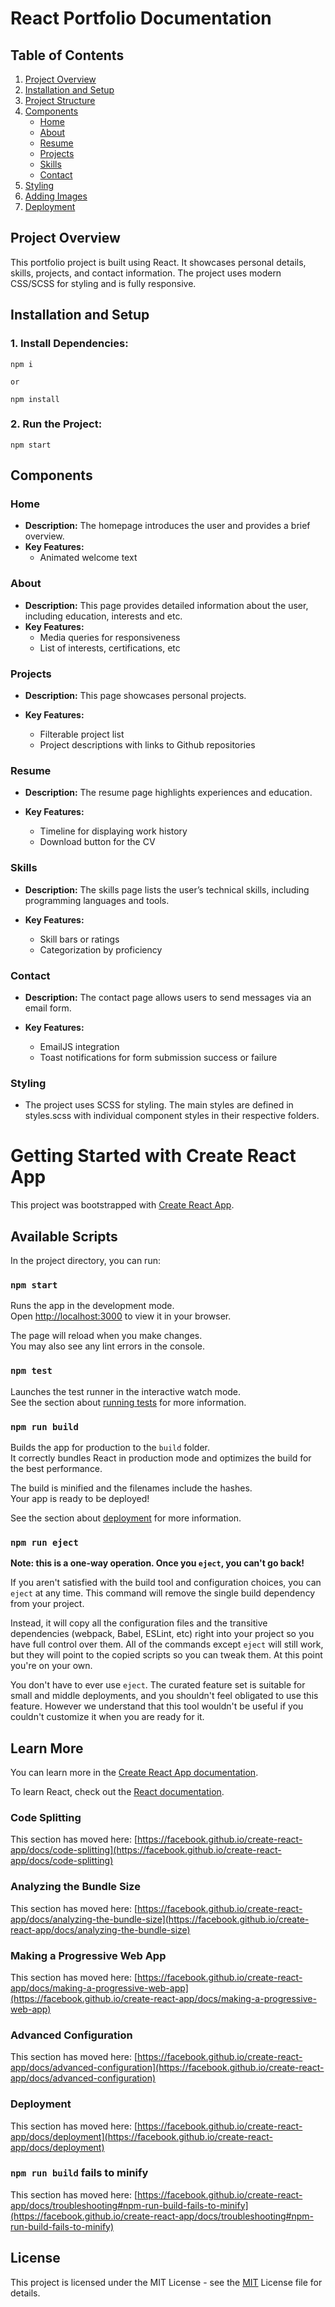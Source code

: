 # React Portfolio Documentation

## Table of Contents

1. [Project Overview](#project-overview)
2. [Installation and Setup](#installation-and-setup)
3. [Project Structure](#project-structure)
4. [Components](#components)
    - [Home](#home)
    - [About](#about)
    - [Resume](#resume)
    - [Projects](#projects)
    - [Skills](#skills)
    - [Contact](#contact)
5. [Styling](#styling)
6. [Adding Images](#adding-images)
7. [Deployment](#deployment)

## Project Overview

This portfolio project is built using React. It showcases personal details, skills, projects, and contact information. The project uses modern CSS/SCSS for styling and is fully responsive.

## Installation and Setup

### 1. Install Dependencies:

```
npm i 

or

npm install
```

### 2. Run the Project:

```
npm start
```

## Components 

### Home
- **Description:** The homepage introduces the user and provides a brief overview.
- **Key Features:**
  - Animated welcome text

### About
- **Description:**  This page provides detailed information about the user, including  education, interests and etc.
- **Key Features:**
  - Media queries for responsiveness
  - List of interests, certifications, etc

### Projects
- **Description:**  This page showcases personal projects.

- **Key Features:**
  - Filterable project list
  - Project descriptions with links to Github repositories

### Resume  
- **Description:** The resume page highlights experiences and education.

- **Key Features:**
  - Timeline for displaying work history
  - Download button for the CV

### Skills 
- **Description:** The skills page lists the user’s technical skills, including programming languages and tools.

- **Key Features:**
  - Skill bars or ratings
  - Categorization by proficiency

### Contact
- **Description:** The contact page allows users to send messages via an email form.

- **Key Features:**
  - EmailJS integration
  - Toast notifications for form submission success or failure

### Styling 

- The project uses SCSS for styling. The main styles are defined in styles.scss with individual component styles in their respective folders.


# Getting Started with Create React App

This project was bootstrapped with [Create React App](https://github.com/facebook/create-react-app).

## Available Scripts

In the project directory, you can run:

### `npm start`

Runs the app in the development mode.\
Open [http://localhost:3000](http://localhost:3000) to view it in your browser.

The page will reload when you make changes.\
You may also see any lint errors in the console.

### `npm test`

Launches the test runner in the interactive watch mode.\
See the section about [running tests](https://facebook.github.io/create-react-app/docs/running-tests) for more information.

### `npm run build`

Builds the app for production to the `build` folder.\
It correctly bundles React in production mode and optimizes the build for the best performance.

The build is minified and the filenames include the hashes.\
Your app is ready to be deployed!

See the section about [deployment](https://facebook.github.io/create-react-app/docs/deployment) for more information.

### `npm run eject`

**Note: this is a one-way operation. Once you `eject`, you can't go back!**

If you aren't satisfied with the build tool and configuration choices, you can `eject` at any time. This command will remove the single build dependency from your project.

Instead, it will copy all the configuration files and the transitive dependencies (webpack, Babel, ESLint, etc) right into your project so you have full control over them. All of the commands except `eject` will still work, but they will point to the copied scripts so you can tweak them. At this point you're on your own.

You don't have to ever use `eject`. The curated feature set is suitable for small and middle deployments, and you shouldn't feel obligated to use this feature. However we understand that this tool wouldn't be useful if you couldn't customize it when you are ready for it.

## Learn More

You can learn more in the [Create React App documentation](https://facebook.github.io/create-react-app/docs/getting-started).

To learn React, check out the [React documentation](https://reactjs.org/).

### Code Splitting

This section has moved here: [https://facebook.github.io/create-react-app/docs/code-splitting](https://facebook.github.io/create-react-app/docs/code-splitting)

### Analyzing the Bundle Size

This section has moved here: [https://facebook.github.io/create-react-app/docs/analyzing-the-bundle-size](https://facebook.github.io/create-react-app/docs/analyzing-the-bundle-size)

### Making a Progressive Web App

This section has moved here: [https://facebook.github.io/create-react-app/docs/making-a-progressive-web-app](https://facebook.github.io/create-react-app/docs/making-a-progressive-web-app)

### Advanced Configuration

This section has moved here: [https://facebook.github.io/create-react-app/docs/advanced-configuration](https://facebook.github.io/create-react-app/docs/advanced-configuration)

### Deployment

This section has moved here: [https://facebook.github.io/create-react-app/docs/deployment](https://facebook.github.io/create-react-app/docs/deployment)

### `npm run build` fails to minify

This section has moved here: [https://facebook.github.io/create-react-app/docs/troubleshooting#npm-run-build-fails-to-minify](https://facebook.github.io/create-react-app/docs/troubleshooting#npm-run-build-fails-to-minify)

## License 

This project is licensed under the MIT License - see the [MIT](https://choosealicense.com/licenses/mit/) License file for details.